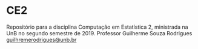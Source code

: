 # CE2
Repositório para a disciplina Computação em Estatística 2, ministrada na UnB no segundo semestre de 2019.
Professor Guilherme Souza Rodrigues
guilhremerodrigues@unb.br

